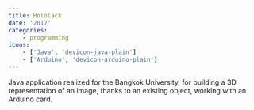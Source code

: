 ```yaml
---
title: Hololack
date: '2017'
categories:
    - programming
icons:
    - ['Java', 'devicon-java-plain']
    - ['Arduino', 'devicon-arduino-plain']
---
```


Java application realized for the Bangkok University, for building a 3D representation of an image, thanks to an existing object, working with an Arduino card.
